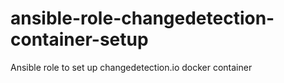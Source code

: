 # ansible-role-changedetection-container-setup
Ansible role to set up changedetection.io docker container

